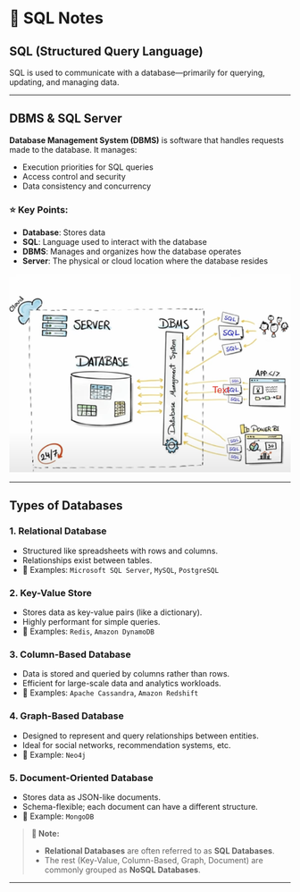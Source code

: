 # 📘 SQL Notes

## **SQL (Structured Query Language)**
SQL is used to communicate with a database—primarily for querying, updating, and managing data.

---

## **DBMS & SQL Server**

**Database Management System (DBMS)** is software that handles requests made to the database. It manages:
- Execution priorities for SQL queries
- Access control and security
- Data consistency and concurrency

### ⭐️ Key Points:
- **Database**: Stores data  
- **SQL**: Language used to interact with the database  
- **DBMS**: Manages and organizes how the database operates  
- **Server**: The physical or cloud location where the database resides

![alt text](<Screenshot 2025-06-15 at 00.23.02-1.png>)

---

## **Types of Databases**

### 1. **Relational Database**
- Structured like spreadsheets with rows and columns.
- Relationships exist between tables.
- 📌 Examples: `Microsoft SQL Server`, `MySQL`, `PostgreSQL`

### 2. **Key-Value Store**
- Stores data as key-value pairs (like a dictionary).
- Highly performant for simple queries.
- 📌 Examples: `Redis`, `Amazon DynamoDB`

### 3. **Column-Based Database**
- Data is stored and queried by columns rather than rows.
- Efficient for large-scale data and analytics workloads.
- 📌 Examples: `Apache Cassandra`, `Amazon Redshift`

### 4. **Graph-Based Database**
- Designed to represent and query relationships between entities.
- Ideal for social networks, recommendation systems, etc.
- 📌 Example: `Neo4j`

### 5. **Document-Oriented Database**
- Stores data as JSON-like documents.
- Schema-flexible; each document can have a different structure.
- 📌 Example: `MongoDB`

> **📝 Note:**  
> - **Relational Databases** are often referred to as **SQL Databases**.  
> - The rest (Key-Value, Column-Based, Graph, Document) are commonly grouped as **NoSQL Databases**.

---

